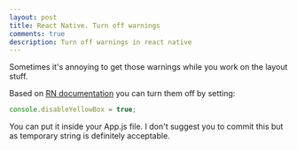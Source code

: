```yaml
---
layout: post
title: React Native. Turn off warnings
comments: true
description: Turn off warnings in react native
---
```


Sometimes it's annoying to get those warnings while you work on the layout stuff.

Based on [RN documentation](https://facebook.github.io/react-native/docs/debugging.html#warnings) you can turn them off by setting: 

```javascript
console.disableYellowBox = true;
```

You can put it inside your App.js file. I don't suggest you to commit this but as temporary string is definitely acceptable. 
